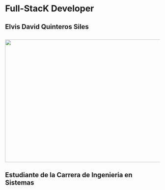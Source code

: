 # Full-StacK Developer
## Elvis David Quinteros Siles
## <img src="https://t3.ftcdn.net/jpg/03/18/60/62/240_F_318606217_Hk8jo2MVoI33SQOkYrfOF929J7JgIP0P.jpg" width="1000" height="400" />

## Estudiante de la Carrera de Ingenieria en Sistemas


